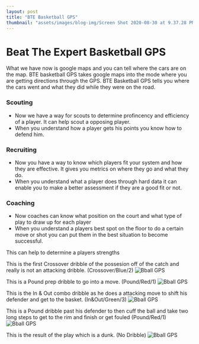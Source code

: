 ```yaml
---
layout: post
title: "BTE Basketball GPS"
thumbnail: "assets/images/blog-img/Screen Shot 2020-08-30 at 9.37.28 PM.webp"
---
```


# Beat The Expert Basketball GPS

What we have now is google maps and you can tell where the cars are on the map. BTE basketball GPS takes google maps into the mode where you are getting directions through the GPS. BTE Basketball GPS tells you where the cars went and what they did while they were on the road.

### Scouting

- Now we have a way for scouts to determine profincency and efficiency of a player. It can help scout a opposing player.
- When you understand how a player gets his points you know how to defend him.

### Recruiting

- Now you have a way to know which players fit your system and how they are effective. It gives you metrics on where they go and what they do.
- When you understand what a player does through hard data it can enable you to make a better assessment if they are a good fit or not.

### Coaching

- Now coaches can know what position on the court and what type of play to draw up for each player
- When you understand a players best spot on the floor to do a certain move or shot you can put them in the best situation to become successful.

This can help to determine a players strengths

This is the first Crossover dribble of the possesion off of the catch and really is not an attacking dribble. (Crossover/Blue/2)
![Bball GPS]({{site.url}}{{site.baseurl}}/assets/images/blog-img/DW%20-%20Cross.webp?raw=true)

This is a Pound prep dribble to go into a move. (Pound/Red/1)
![Bball GPS](<{{site.url}}{{site.baseurl}}/assets/images/blog-img/DW%20-%20Pound(1).webp?raw=true>)

This is the In & Out combo dribble as he does a attacking move to shift his defender and get to the basket. (In&Out/Green/3)
![Bball GPS]({{site.url}}{{site.baseurl}}/assets/images/blog-img/DW%20-%20In%20%26%20Out.webp?raw=true)

This is a Pound dribble past his defender to then cuff the ball and take two long steps to get to the rim and finish or get fouled (Pound/Red/1)
![Bball GPS](<{{site.url}}{{site.baseurl}}/assets/images/blog-img/DW%20-%20Pound(2).webp?raw=true>)

This is the result of the play which is a dunk. (No Dribble)
![Bball GPS]({{site.url}}{{site.baseurl}}/assets/images/blog-img/DW%20-%20Dunk.webp?raw=true)
